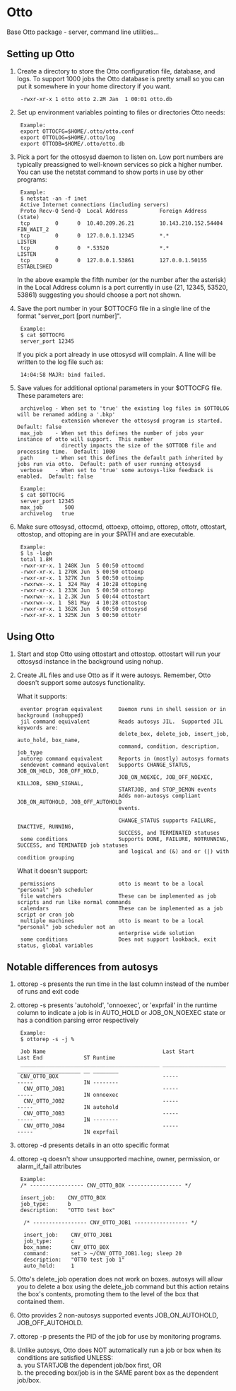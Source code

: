 # Otto

Base Otto package - server, command line utilities...

## Setting up Otto

1. Create a directory to store the Otto configuration file, database, and logs.  To support 1000 jobs the Otto database is pretty small so you can put it somewhere in your home directory if you want.

        -rwxr-xr-x 1 otto otto 2.2M Jan  1 00:01 otto.db  


2. Set up environment variables pointing to files or directories Otto needs:

        Example:  
        export OTTOCFG=$HOME/.otto/otto.conf
        export OTTOLOG=$HOME/.otto/log
        export OTTODB=$HOME/.otto/otto.db


3. Pick a port for the ottosysd daemon to listen on.  Low port numbers are typically preassigned to well-known services so pick a higher number.  You can use the netstat command to show ports in use by other programs:

        Example:  
        $ netstat -an -f inet  
        Active Internet connections (including servers)  
        Proto Recv-Q Send-Q  Local Address          Foreign Address        (state)  
        tcp        0      0  10.40.209.26.21        10.143.210.152.54404    FIN_WAIT_2  
        tcp        0      0  127.0.0.1.12345        *.*                     LISTEN  
        tcp        0      0  *.53520                *.*                     LISTEN  
        tcp        0      0  127.0.0.1.53861        127.0.0.1.50155         ESTABLISHED  

    In the above example the fifth number (or the number after the asterisk) in the Local Address column is a port currently in use (21, 12345, 53520, 53861) suggesting you should choose a port not shown.


4. Save the port number in your $OTTOCFG file in a single line of the format "server_port \[port number\]".  

        Example:  
        $ cat $OTTOCFG  
        server_port 12345  

    If you pick a port already in use ottosysd will complain.  A line will be written to the log file such as:

        14:04:58 MAJR: bind failed.


5. Save values for additional optional parameters in your $OTTOCFG file.  These parameters are:

        archivelog - When set to 'true' the existing log files in $OTTOLOG will be renamed adding a '.bkp'  
                     extension whenever the ottosysd program is started.  Default: false  
        max_job    - When set this defines the number of jobs your instance of otto will support.  This number  
                     directly impacts the size of the $OTTODB file and processing time.  Default: 1000  
        path       - When set this defines the default path inherited by jobs run via otto.  Default: path of user running ottosysd  
        verbose    - When set to 'true' some autosys-like feedback is enabled.  Default: false  

        Example:  
        $ cat $OTTOCFG  
        server_port 12345  
        max_job       500  
        archivelog   true  
        

6. Make sure ottosysd, ottocmd, ottoexp, ottoimp, ottorep, ottotr, ottostart, ottostop, and ottoping are in your $PATH and are executable.

        Example:  
        $ ls -logh
        total 1.8M
        -rwxr-xr-x. 1 248K Jun  5 00:50 ottocmd
        -rwxr-xr-x. 1 270K Jun  5 00:50 ottoexp
        -rwxr-xr-x. 1 327K Jun  5 00:50 ottoimp
        -rwxrwx--x. 1  324 May  4 10:28 ottoping
        -rwxr-xr-x. 1 233K Jun  5 00:50 ottorep
        -rwxrwx--x. 1 2.3K Jun  5 00:44 ottostart
        -rwxrwx--x. 1  581 May  4 10:28 ottostop
        -rwxr-xr-x. 1 362K Jun  5 00:50 ottosysd
        -rwxr-xr-x. 1 325K Jun  5 00:50 ottotr

## Using Otto

1. Start and stop Otto using ottostart and ottostop.  ottostart will run your ottosysd instance in the background using nohup.

2. Create JIL files and use Otto as if it were autosys.  Remember, Otto doesn't support some autosys functionality.

    What it supports:  
    
        eventor program equivalent     Daemon runs in shell session or in background (nohupped)  
        jil command equivalent         Reads autosys JIL.  Supported JIL keywords are:  
                                       delete_box, delete_job, insert_job, auto_hold, box_name,  
                                       command, condition, description, job_type  
        autorep command equivalent     Reports in (mostly) autosys formats  
        sendevent command equivalent   Supports CHANGE_STATUS, JOB_ON_HOLD, JOB_OFF_HOLD,  
                                       JOB_ON_NOEXEC, JOB_OFF_NOEXEC, KILLJOB, SEND_SIGNAL,  
                                       STARTJOB, and STOP_DEMON events  
                                       Adds non-autosys compliant JOB_ON_AUTOHOLD, JOB_OFF_AUTOHOLD  
                                       events.  
    
                                       CHANGE_STATUS supports FAILURE, INACTIVE, RUNNING,  
                                       SUCCESS, and TERMINATED statuses  
        some conditions                Supports DONE, FAILURE, NOTRUNNING, SUCCESS, and TEMINATED job statuses  
                                       and logical and (&) and or (|) with condition grouping  


    What it doesn't support:  

        permissions                    otto is meant to be a local "personal" job scheduler  
        file watchers                  These can be implemented as job scripts and run like normal commands  
        calendars                      These can be implemented as a job script or cron job  
        multiple machines              otto is meant to be a local "personal" job scheduler not an  
                                       enterprise wide solution  
        some conditions                Does not support lookback, exit status, global variables  



## Notable differences from autosys

1. ottorep -s presents the run time in the last column instead of the number of runs and exit code
2. ottorep -s presents 'autohold', 'onnoexec', or 'exprfail' in the runtime column to indicate a job
   is in AUTO_HOLD or JOB_ON_NOEXEC state or has a condition parsing error respectively

        Example:  
        $ ottorep -s -j %  
        
        Job Name                                     Last Start           Last End             ST Runtime  
        ____________________________________________ ____________________ ____________________ __ ________  
        CNV_OTTO_BOX                                 -----                -----                IN --------  
         CNV_OTTO_JOB1                               -----                -----                IN onnoexec  
         CNV_OTTO_JOB2                               -----                -----                IN autohold  
         CNV_OTTO_JOB3                               -----                -----                IN --------  
         CNV_OTTO_JOB4                               -----                -----                IN exprfail  

3. ottorep -d presents details in an otto specific format

4. ottorep -q doesn't show unsupported machine, owner, permission, or alarm_if_fail attributes

        Example:  
        /* ----------------- CNV_OTTO_BOX ----------------- */  
        
        insert_job:    CNV_OTTO_BOX  
        job_type:      b  
        description:   "OTTO test box"  
    
         /* ----------------- CNV_OTTO_JOB1 ----------------- */  
         
         insert_job:    CNV_OTTO_JOB1  
         job_type:      c  
         box_name:      CNV_OTTO_BOX  
         command:       set > ~/CNV_OTTO_JOB1.log; sleep 20  
         description:   "OTTO test job 1"  
         auto_hold:     1  

5. Otto's delete_job operation does not work on boxes.  autosys will allow you to delete a box
   using the delete_job command but this action retains the box's contents, promoting them to
   the level of the box that contained them.

6. Otto provides 2 non-autosys supported events JOB_ON_AUTOHOLD, JOB_OFF_AUTOHOLD.

7. ottorep -p presents the PID of the job for use by monitoring programs.

8. Unlike autosys, Otto does NOT automatically run a job or box when its conditions are satisfied UNLESS:   
    a. you STARTJOB the dependent job/box first, OR   
    b. the preceding box/job is in the SAME parent box as the dependent job/box.  
